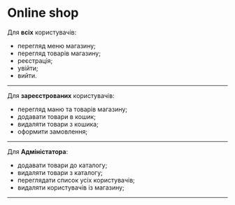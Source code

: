 # Online shop
Для **всіх** користувачів:
 
* перегляд меню магазину;
* перегляд товарів магазину;
* реєстрація;
* увійти;
* вийти.

<hr>

Для **зареєстрованих** користувачів: 
* перегляд маню та товарів магазину;
* додавати товари в кошик;
* видаляти товари з кошика;
* оформити замовлення;


<hr>

Для **Адміністатора**:
* додавати товари до каталогу;
* видаляти товари з каталогу;
* переглядати список усіх користувачів;
* видаляти користувачів із магазину;

<hr>
